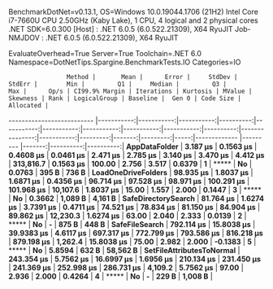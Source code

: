 
BenchmarkDotNet=v0.13.1, OS=Windows 10.0.19044.1706 (21H2)
Intel Core i7-7660U CPU 2.50GHz (Kaby Lake), 1 CPU, 4 logical and 2 physical cores
.NET SDK=6.0.300
  [Host]     : .NET 6.0.5 (6.0.522.21309), X64 RyuJIT
  Job-NMJDOV : .NET 6.0.5 (6.0.522.21309), X64 RyuJIT

EvaluateOverhead=True  Server=True  Toolchain=.NET 6.0  
Namespace=DotNetTips.Spargine.BenchmarkTests.IO  Categories=IO  

                    Method |       Mean |      Error |     StdDev |    StdErr |        Min |         Q1 |     Median |         Q3 |        Max |      Op/s | CI99.9% Margin | Iterations | Kurtosis | MValue | Skewness | Rank | LogicalGroup | Baseline |  Gen 0 | Code Size | Allocated |
-------------------------- |-----------:|-----------:|-----------:|----------:|-----------:|-----------:|-----------:|-----------:|-----------:|----------:|---------------:|-----------:|---------:|-------:|---------:|-----:|------------- |--------- |-------:|----------:|----------:|
             **AppDataFolder** |   **3.187 μs** |  **0.1563 μs** |  **0.4608 μs** | **0.0461 μs** |   **2.471 μs** |   **2.785 μs** |   **3.140 μs** |   **3.470 μs** |   **4.412 μs** | **313,816.7** |      **0.1563 μs** |     **100.00** |    **2.756** |  **3.517** |   **0.6379** |    **1** |            ***** |       **No** | **0.0763** |     **395 B** |     **736 B** |
       **LoadOneDriveFolders** |  **98.935 μs** |  **1.8037 μs** |  **1.6871 μs** | **0.4356 μs** |  **96.714 μs** |  **97.528 μs** |  **98.971 μs** | **100.291 μs** | **101.968 μs** |  **10,107.6** |      **1.8037 μs** |      **15.00** |    **1.557** |  **2.000** |   **0.1447** |    **3** |            ***** |       **No** | **0.3662** |   **1,089 B** |   **4,161 B** |
       **SafeDirectorySearch** |  **81.764 μs** |  **1.6274 μs** |  **3.7391 μs** | **0.4711 μs** |  **74.521 μs** |  **78.834 μs** |  **81.150 μs** |  **84.904 μs** |  **89.862 μs** |  **12,230.3** |      **1.6274 μs** |      **63.00** |    **2.040** |  **2.333** |   **0.0139** |    **2** |            ***** |       **No** |      **-** |     **875 B** |     **448 B** |
            **SafeFileSearch** | **792.114 μs** | **15.8038 μs** | **39.9383 μs** | **4.6117 μs** | **697.317 μs** | **772.799 μs** | **793.586 μs** | **816.218 μs** | **879.198 μs** |   **1,262.4** |     **15.8038 μs** |      **75.00** |    **2.982** |  **2.000** |  **-0.1383** |    **5** |            ***** |       **No** | **5.8594** |     **632 B** |  **58,562 B** |
 **SetFileAttributesToNormal** | **243.354 μs** |  **5.7562 μs** | **16.6997 μs** | **1.6956 μs** | **210.134 μs** | **231.450 μs** | **241.369 μs** | **252.998 μs** | **286.731 μs** |   **4,109.2** |      **5.7562 μs** |      **97.00** |    **2.936** |  **2.000** |   **0.4264** |    **4** |            ***** |       **No** |      **-** |     **229 B** |   **1,008 B** |
